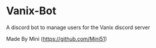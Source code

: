 # Vanix-Bot
A discord bot to manage users for the Vanix discord server

Made By Mini (https://github.com/Mini51)
